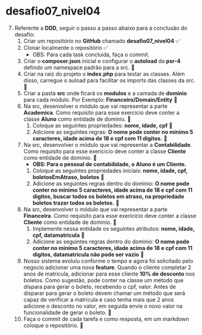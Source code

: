 # desafio07_nivel04

7. Referente a **DDD**, seguir o passo a passo abaixo para a conclusão do desafio:
    1. Criar um repositório no **GitHub** chamado **desafio07_nivel04** :white_check_mark:
    2. Clonar localmente o repositório :white_check_mark:
        - OBS: Para cada task concluida, faça o commit. 
    3. Criar o **composer.json** inicial e configurar o **autoload** da **psr-4** defindo um namespace padrão para a src. :black_square_button:
    4. Criar na raiz do projeto o **index.php** para testar as classes. Além disso, carregue o auload para facilitar os imports das classes da src. :black_square_button:
    5. Criar a pasta **src** onde ficará os **modulos** e a camada de **dominio** para cada módulo. Por Exemplo: **Financeiro/Domain/Entity** :black_square_button: 
    6. Na src, desenvolver o módulo que vai representar a parte **Academica**. Como requisito para esse exercicio deve conter a classe **Aluno** como entidade de dominio. :black_square_button:
        1. Coloque as seguintes propriedades: **nome, idade, cpf** :black_square_button:
        2. Adicione as seguintes regras: **O nome pode conter no minimo 5 caracteres, idade acima de 18 e cpf com 11 digitos.** :black_square_button:
    7. Na src, desenvolver o módulo que vai representar a **Contabilidade**. Como requisito para esse exericicio deve conter a classe **Cliente** como entidade de dominio. :black_square_button:
        - **OBS: Para o pessoal de contabilidade, o Aluno é um Cliente.**
        1. Coloque as seguintes propriedades iniciais: **nome, idade, cpf, boletosEmAtraso, boletos** :black_square_button:
        2. Adicione as seguintes regras dentro do dominio: **O nome pode conter no minimo 5 caracteres, idade acima de 18 e cpf com 11 digitos, buscar todos os boletos em atraso, na propriedade boletos trazer todos os boletos.** :black_square_button:
    8. Na src, desenvolver o módulo que vai representar a parte **Financeira**. Como requisito para esse exericicio deve conter a classe **Cliente** como entidade de dominio. :black_square_button:
        1. Implemente nessa entidade os seguintes atributos: **nome, idade, cpf, datamatricula** :black_square_button:
        2. Adicione as seguintes regras dentro do dominio: **O nome pode conter no minimo 5 caracteres, idade acima de 18 e cpf com 11 digitos, datamatricula não pode ser vazio** :black_square_button:
    9. Nosso sistema evoluiu conforme o tempo e agora foi solicitado pelo negocio adicionar uma nova **feature**. Quando o cliente completar 2 anos de matricula, adicionar para esse cliente **10% de desconto** nos boletos. Como sugestão, pode conter na classe um método que dispara para gerar o boleto, recebendo o cpf, valor. Antes de disparar para gerar o boleto devem chamar um método que será capaz de verificar a matricula e caso tenha mais que 2 anos adicione o desconto no valor, em seguida envie o novo valor na funcionalidade de gerar o boleto. :black_square_button:
    10. Faça o commit de cada tarefa e como resposta, em um markdown coloque o repositório. :black_square_button:
